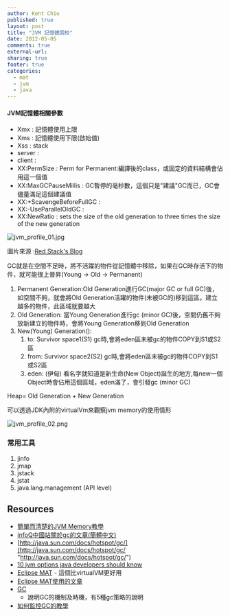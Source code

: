 ```yaml
---
author: Kent Chiu
published: true
layout: post
title: "JVM 記憶體調校"
date: 2012-05-05
comments: true
external-url:
sharing: true
footer: true
categories:
  - mat
  - jvm
  - java
---
```




#### JVM記憶體相關參數

- Xmx                        : 記憶體使用上限 
- Xms                        : 記憶體使用下限(啟始值) 
- Xss                        : stack 
- server                     :                        
- client                     :                        
- XX:PermSize                : Perm for Permanent:編譯後的class，或固定的資料結構會佔用這一個值 
- XX:MaxGCPauseMillis        : GC暫停的毫秒數，這個只是"建議"GC而已，GC會儘量滿足這個建議值 
- XX:+ScavengeBeforeFullGC   :                        
- XX:-UseParallelOldGC       :                        
- XX:NewRatio                : sets the size of the old generation to three times the size of the new generation 


![jvm_profile_01.jpg][jvm_profile_01.jpg]

圖片來源 :[Red Stack's Blog](http://redstack.wordpress.com/ )

GC就是在空間不足時，將不活躍的物件從記憶體中移除，如果在GC時存活下的物件，就可能很上晉昇(Young
→ Old → Permanent)

1.  Permanent Generation:Old Generation進行GC(major GC or full
    GC)後，如空間不夠，就會將Old
    Generation活躍的物件(未被GC的)移到這區。建立越多的物件，此區域就要越大
2.  Old Generation: 當Young Generation進行gc (minor
    GC)後，空間仍舊不夠放新建立的物件時，會將Young Generation移到Old
    Generation
3.  New(Young) Generation():
    1.  to: Survivor space1(S1)
        gc時,會將eden區未被gc的物件COPY到S1或S2區
    2.  from: Survivor space2(S2)
        gc時,會將eden區未被gc的物件COPY到S1或S2區
    3.  eden: (伊甸) 看名字就知道是新生命(New
        Object)誕生的地方,每new一個Object時會佔用這個區域，eden滿了，會引發gc
        (minor GC)

Heap= Old Generation + New Generation

可以透過JDK內附的virtualVm來觀察jvm memory的使用情形

![jvm_profile_02.png][jvm_profile_02.png]

### 常用工具

1.  jinfo
2.  jmap
3.  jstack
4.  jstat
5.  java.lang.management (API level)



                    

Resources
---

-   [簡單而清楚的JVM
    Memory教學](http://redstack.wordpress.com/2011/01/06/visualising-garbage-collection-in-the-jvm/ "http://redstack.wordpress.com/2011/01/06/visualising-garbage-collection-in-the-jvm/")
-   [infoQ中國站關於gc的文章(簡體中文)](http://www.infoq.com/cn/articles/cf-java-garbage-references "http://www.infoq.com/cn/articles/cf-java-garbage-references")
-   [http://java.sun.com/docs/hotspot/gc/](http://java.sun.com/docs/hotspot/gc/ "http://java.sun.com/docs/hotspot/gc/")
-   [10 jvm options java developers should
    know](http://javarevisited.blogspot.com/2011/11/hotspot-jvm-options-java-examples.html "http://javarevisited.blogspot.com/2011/11/hotspot-jvm-options-java-examples.html")
-   [Eclipse MAT](http://eclipse.org/mat/ "http://eclipse.org/mat/") -
    這個比virtualVM更好用
-   [Eclipse
    MAT使用的文章](http://kohlerm.blogspot.com/2009/07/eclipse-memory-analyzer-10-useful.html "http://kohlerm.blogspot.com/2009/07/eclipse-memory-analyzer-10-useful.html")
-   [GC](http://www.cubrid.org/blog/dev-platform/understanding-java-garbage-collection/ "http://www.cubrid.org/blog/dev-platform/understanding-java-garbage-collection/")
    - 說明GC的機制及時機，有5種gc策略的說明
-   [如何監控GC的教學](http://www.cubrid.org/blog/dev-platform/how-to-monitor-java-garbage-collection/ "http://www.cubrid.org/blog/dev-platform/how-to-monitor-java-garbage-collection/")





[jvm_profile_01.jpg]: http://blog.kent-chiu.com/images/2012-05-05/jvm_profile_01.jpg
[jvm_profile_02.png]: http://blog.kent-chiu.com/images/2012-05-05/jvm_profile_02.png

